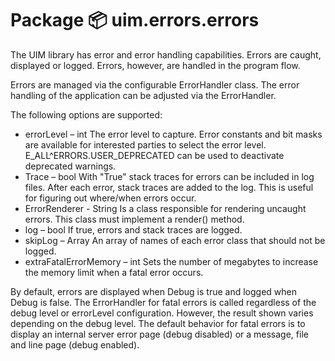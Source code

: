 # Package 📦 uim.errors.errors

The UIM library has error and error handling capabilities. Errors are caught, displayed or logged.
Errors, however, are handled in the program flow.

Errors are managed via the configurable ErrorHandler class. The error handling of the application can be adjusted via the ErrorHandler.

The following options are supported:

* errorLevel – int
  The error level to capture. Error constants and bit masks are available for interested parties to select the error level. E_ALL^ERRORS.USER_DEPRECATED can be used to deactivate deprecated warnings.
* Trace – bool
  With "True" stack traces for errors can be included in log files. After each error, stack traces are added to the log. This is useful for figuring out where/when errors occur.
* ErrorRenderer - String
  Is a class responsible for rendering uncaught errors. This class must implement a render() method.
* log – bool
  If true, errors and stack traces are logged.
* skipLog – Array
  An array of names of each error class that should not be logged.
* extraFatalErrorMemory – int
  Sets the number of megabytes to increase the memory limit when a fatal error occurs.

By default, errors are displayed when Debug is true and logged when Debug is false. The ErrorHandler for fatal errors is called regardless of the debug level or errorLevel configuration.
However, the result shown varies depending on the debug level. The default behavior for fatal errors is to display an internal server error page (debug disabled) or a message, file and line page (debug enabled).
